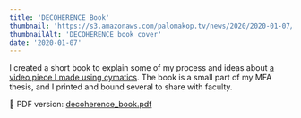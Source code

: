 ```yaml
---
title: 'DECOHERENCE Book'
thumbnail: 'https://s3.amazonaws.com/palomakop.tv/news/2020/2020-01-07/decoherence.jpg'
thumbnailAlt: 'DECOHERENCE book cover'
date: '2020-01-07'
---
```


I created a short book to explain some of my process and ideas about <a href="/work/decoherence">a video piece I made using cymatics</a>. The book is a small part of my MFA thesis, and I printed and bound several to share with faculty.

📄 PDF version: <a href="https://palomakop.s3.amazonaws.com/decoherence_book.pdf" rel="noopener" target="_blank">decoherence_book.pdf</a>


